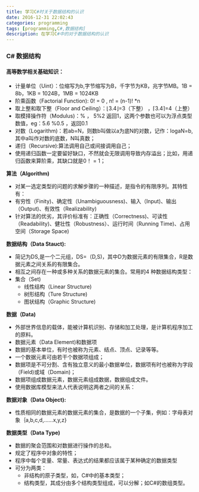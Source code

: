 ```yaml
---
title: 学习C#时关于数据结构的认识
date: 2016-12-31 22:02:43
categories: programming
tags: [programming,C#,数据结构]
description: 在学习C#中的对于数据结构的认识
---
```

### C# 数据结构 ###

#### 高等数学相关基础知识： ####


- 计量单位（Uint）：位缩写为b,字节缩写为B，千字节为KB，兆字节MB。1B = 8b，1KB = 1024B，1MB = 1024KB
- 阶乘函数（Factorial Function): 0! = 0 , n! = (n-1)! *n
- 取上整和取下整（Floor and Ceiling）：⌊3.4⌋=3（下整） ，⌈3.4⌉=4（上整）
- 取模择操作符（Modulus)：% ， 5%2  返回1，这两个参数也可以为浮点类型数值，eg：5.6 %0.5 ，返回0.1
- 对数（Logarithm)：若ab=N，则数b叫做以a为底N的对数，记作：logaN=b,其中a叫作对数的底数，N叫真数；
- 递归（Recursive):算法调用自己或间接调用自己；
- 使用递归函数一定要留好缺口，不然就会无限调用导致内存溢出；比如，用递归函数来算阶乘，其缺口就是0！ = 1；

**算法（Algorithm)**


- 对某一选定类型的问题的求解步骤的一种描述，是指令的有限序列。其特性有：
- 有穷性（Finity)、确定性（Unambiguousness)、输入（Input)、输出（Output)、有效性（Realizability)
- 针对算法的优劣，其评价标准有：正确性（Correctness)、可读性（Readability)、健壮性（Robustness）、运行时间（Running Time)、占用空间（Storage Space)

**数据结构（Data Stauct):**


- 简记为DS,是一个二元组，DS=（D,S)，其中D为数据元素的有限集合，R是数据元素之间关系的有限集合。
- 相互之间存在一种或多种关系的数据元素的集合。常用的4 种数据结构类型：
- 集合（Set)
	- 线性结构（Linear Structure)
	- 树形结构（Ture Structure)
	- 图状结构（Graphic Structure)

**数据（Data)**


- 外部世界信息的载体，能被计算机识别、存储和加工处理，是计算机程序加工的原料。
- 数据元素（Data Element)和数据项
- 数据的基本单位，有时也被称为元素、结点、顶点、记录等等。
- 一个数据元素可由若干个数据项组成；
- 数据项是不可分割、含有独立意义的最小数据单位，数据项有时也被称为字段（Field)或域（Domain)；
- 数据项组成数据元素，数据元素组成数据，数据组成文件。
- 使用数据库模型来法人代表说明这两者之间的关系：

**数据对象（Data Object):**


- 性质相同的数据元素的数据元素的集合，是数据的一个子集，例如：字母表对象｛a,b,c,d,……x,y,z}

**数据类型（Data Type)**


- 数据的聚会范围和对数据进行操作的总和。
- 规定了程序中对象的特性；
- 程序中每个变量、常量、表达式的结果都应该属于某种确定的数据类型
- 可分为两类：
	- 非结构的原子类型，如，C#中的基本类型；
	- 结构类型，其成分由多个结构类型组成，可以分解；如C#的数组类型。